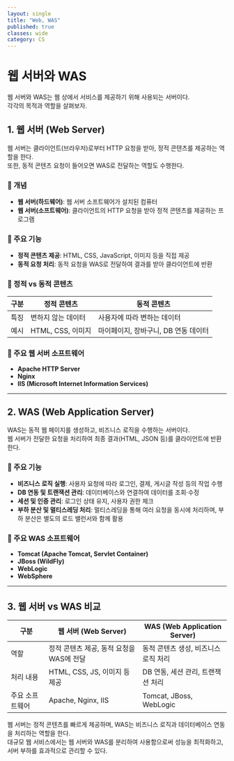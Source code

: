 ```yaml
---
layout: single
title: "Web, WAS"
published: true
classes: wide
category: CS
---
```


# 웹 서버와 WAS

웹 서버와 WAS는 웹 상에서 서비스를 제공하기 위해 사용되는 서버이다.  
각각의 목적과 역할을 살펴보자.  

## 1. 웹 서버 (Web Server)

웹 서버는 클라이언트(브라우저)로부터 HTTP 요청을 받아, 정적 콘텐츠를 제공하는 역할을 한다.  
또한, 동적 콘텐츠 요청이 들어오면 WAS로 전달하는 역할도 수행한다.  

### 🔹 개념
- **웹 서버(하드웨어)**: 웹 서버 소프트웨어가 설치된 컴퓨터  
- **웹 서버(소프트웨어)**: 클라이언트의 HTTP 요청을 받아 정적 콘텐츠를 제공하는 프로그램  

### 🔹 주요 기능
- **정적 콘텐츠 제공**: HTML, CSS, JavaScript, 이미지 등을 직접 제공  
- **동적 요청 처리**: 동적 요청을 WAS로 전달하여 결과를 받아 클라이언트에 반환 

### 🔹 정적 vs 동적 콘텐츠
| 구분 | 정적 콘텐츠 | 동적 콘텐츠 |
|------|-----------|-----------|
| 특징 | 변하지 않는 데이터 | 사용자에 따라 변하는 데이터 |
| 예시 | HTML, CSS, 이미지 | 마이페이지, 장바구니, DB 연동 데이터 |

### 🔹 주요 웹 서버 소프트웨어
- **Apache HTTP Server**  
- **Nginx**  
- **IIS (Microsoft Internet Information Services)**  

---

## 2. WAS (Web Application Server)

WAS는 동적 웹 페이지를 생성하고, 비즈니스 로직을 수행하는 서버이다.  
웹 서버가 전달한 요청을 처리하여 최종 결과(HTML, JSON 등)를 클라이언트에 반환한다.  

### 🔹 주요 기능
- **비즈니스 로직 실행**: 사용자 요청에 따라 로그인, 결제, 게시글 작성 등의 작업 수행  
- **DB 연동 및 트랜잭션 관리**: 데이터베이스와 연결하여 데이터를 조회·수정  
- **세션 및 인증 관리**: 로그인 상태 유지, 사용자 권한 체크  
- **부하 분산 및 멀티스레딩 처리**: 멀티스레딩을 통해 여러 요청을 동시에 처리하며, 부하 분산은 별도의 로드 밸런서와 함께 활용

### 🔹 주요 WAS 소프트웨어
- **Tomcat (Apache Tomcat, Servlet Container)**  
- **JBoss (WildFly)**  
- **WebLogic**  
- **WebSphere**  

---

## 3. 웹 서버 vs WAS 비교

| 구분 | 웹 서버 (Web Server) | WAS (Web Application Server) |
|------|----------------|----------------|
| 역할 | 정적 콘텐츠 제공, 동적 요청을 WAS에 전달 | 동적 콘텐츠 생성, 비즈니스 로직 처리 |
| 처리 내용 | HTML, CSS, JS, 이미지 등 제공 | DB 연동, 세션 관리, 트랜잭션 처리 |
| 주요 소프트웨어 | Apache, Nginx, IIS | Tomcat, JBoss, WebLogic |

웹 서버는 정적 콘텐츠를 빠르게 제공하며, WAS는 비즈니스 로직과 데이터베이스 연동을 처리하는 역할을 한다.  
대규모 웹 서비스에서는 웹 서버와 WAS를 분리하여 사용함으로써 성능을 최적화하고, 서버 부하를 효과적으로 관리할 수 있다.
